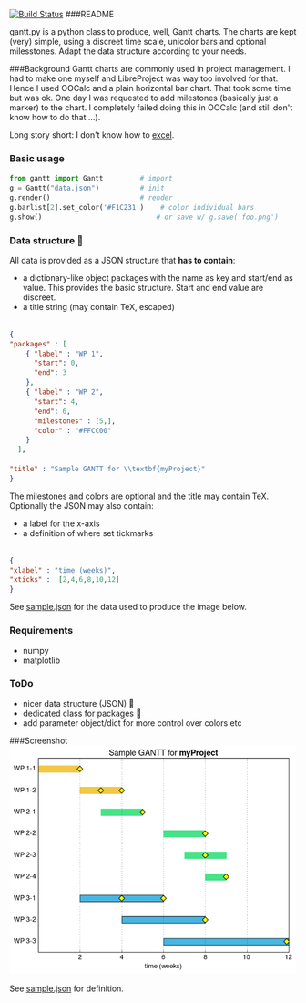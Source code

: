 [![Build Status](https://travis-ci.org/stefanSchinkel/gantt.svg?branch=master)](https://travis-ci.org/stefanSchinkel/gantt)
###README

gantt.py is a python class to produce, well, Gantt charts. The charts are kept (very) simple, using a discreet time scale, unicolor bars and optional milesstones. Adapt the data structure according to your needs.

###Background
Gantt charts are commonly used in project management. I had to make one myself and LibreProject was way too involved for that. Hence I used OOCalc and a plain horizontal bar chart. That took some time but was ok. One day I was requested to add milestones (basically just a marker) to the chart. I completely failed doing this in OOCalc (and still don't know how to do that ...).

Long story short: I don't know how to [excel](https://xkcd.com/559/).

### Basic usage

```python
from gantt import Gantt         # import
g = Gantt("data.json")          # init
g.render()                      # render
g.barlist[2].set_color('#F1C231')    # color individual bars
g.show()                            # or save w/ g.save('foo.png')
```

### Data structure :construction:

All data is provided as a JSON structure that **has to  contain**:

 - a dictionary-like object packages with the name as key and start/end as value. This provides the basic structure. Start and end value are discreet.
 - a title string (may contain TeX, escaped)

```json

{
"packages" : [
    { "label" : "WP 1",
      "start": 0,
      "end": 3
    },
    { "label" : "WP 2",
      "start": 4,
      "end": 6,
      "milestones" : [5,],
      "color" : "#FFCC00"
    }
  ],

"title" : "Sample GANTT for \\textbf{myProject}"
}
```
The milestones and colors are optional and the title may contain TeX.
Optionally the JSON may also contain:


 - a label for the x-axis
 - a definition of where set tickmarks

```json

{
"xlabel" : "time (weeks)",
"xticks" :  [2,4,6,8,10,12]
}
```

See [sample.json](./sample.json) for the data used to produce the image below.
### Requirements

 - numpy
 - matplotlib

### ToDo
 - nicer data structure (JSON) :construction:
 - dedicated class for packages :construction:
 - add parameter object/dict for more control over colors etc

###Screenshot
![Sample Gantt with milestone](img/GANTT.png)

See [sample.json](./sample.json) for definition.